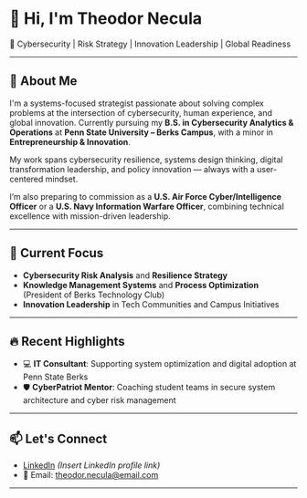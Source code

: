 # 👋 Hi, I'm Theodor Necula

🚀 Cybersecurity | Risk Strategy | Innovation Leadership | Global Readiness

---

## 🧠 About Me

I'm a systems-focused strategist passionate about solving complex problems at the intersection of cybersecurity, human experience, and global innovation. Currently pursuing my **B.S. in Cybersecurity Analytics & Operations** at **Penn State University – Berks Campus**, with a minor in **Entrepreneurship & Innovation**.

My work spans cybersecurity resilience, systems design thinking, digital transformation leadership, and policy innovation — always with a user-centered mindset.

I’m also preparing to commission as a **U.S. Air Force Cyber/Intelligence Officer** or a **U.S. Navy Information Warfare Officer**, combining technical excellence with mission-driven leadership.

---

## 🎯 Current Focus

- **Cybersecurity Risk Analysis** and **Resilience Strategy**
- **Knowledge Management Systems** and **Process Optimization** (President of Berks Technology Club)
- **Innovation Leadership** in Tech Communities and Campus Initiatives

---

## 🔥 Recent Highlights

- 💻 **IT Consultant**: Supporting system optimization and digital adoption at Penn State Berks
- 🛡 **CyberPatriot Mentor**: Coaching student teams in secure system architecture and cyber risk management

---

## 📫 Let's Connect

- [LinkedIn](#) *(Insert LinkedIn profile link)*
- 📧 Email: theodor.necula@email.com

---
